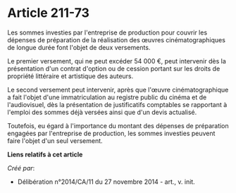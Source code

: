 # Article 211-73

Les sommes investies par l'entreprise de production pour couvrir les dépenses de préparation de la réalisation des œuvres
cinématographiques de longue durée font l'objet de deux versements. 

Le premier versement, qui ne peut excéder 54 000 €, peut intervenir dès la présentation d'un contrat d'option ou de cession
portant sur les droits de propriété littéraire et artistique des auteurs. 

Le second versement peut intervenir, après que l'œuvre cinématographique a fait l'objet d'une immatriculation au registre
public du cinéma et de l'audiovisuel, dès la présentation de justificatifs comptables se rapportant à l'emploi des sommes
déjà versées ainsi que d'un devis actualisé. 

Toutefois, eu égard à l'importance du montant des dépenses de préparation engagées par l'entreprise de production, les sommes
investies peuvent faire l'objet d'un seul versement.

**Liens relatifs à cet article**

_Créé par_:

  - Délibération n°2014/CA/11 du 27 novembre 2014 - art., v. init.

